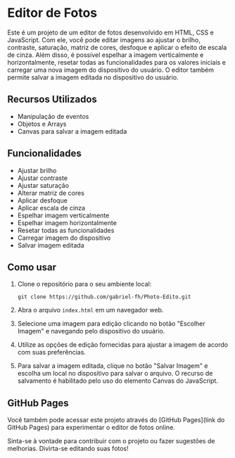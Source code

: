# Editor de Fotos

Este é um projeto de um editor de fotos desenvolvido em HTML, CSS e JavaScript. Com ele, você pode editar imagens ao ajustar o brilho, contraste, saturação, matriz de cores, desfoque e aplicar o efeito de escala de cinza. Além disso, é possível espelhar a imagem verticalmente e horizontalmente, resetar todas as funcionalidades para os valores iniciais e carregar uma nova imagem do dispositivo do usuário. O editor também permite salvar a imagem editada no dispositivo do usuário.

## Recursos Utilizados

- Manipulação de eventos
- Objetos e Arrays
- Canvas para salvar a imagem editada

## Funcionalidades

- Ajustar brilho
- Ajustar contraste
- Ajustar saturação
- Alterar matriz de cores
- Aplicar desfoque
- Aplicar escala de cinza
- Espelhar imagem verticalmente
- Espelhar imagem horizontalmente
- Resetar todas as funcionalidades
- Carregar imagem do dispositivo
- Salvar imagem editada

## Como usar

1. Clone o repositório para o seu ambiente local:
   
   `git clone https://github.com/gabriel-fh/Photo-Edito.git`
   
3. Abra o arquivo `index.html` em um navegador web.

4. Selecione uma imagem para edição clicando no botão "Escolher Imagem" e navegando pelo dispositivo do usuário.

5. Utilize as opções de edição fornecidas para ajustar a imagem de acordo com suas preferências.

6. Para salvar a imagem editada, clique no botão "Salvar Imagem" e escolha um local no dispositivo para salvar o arquivo. O recurso de salvamento é habilitado pelo uso do elemento Canvas do JavaScript.

## GitHub Pages

Você também pode acessar este projeto através do [GitHub Pages](link do GitHub Pages) para experimentar o editor de fotos online.

Sinta-se à vontade para contribuir com o projeto ou fazer sugestões de melhorias. Divirta-se editando suas fotos!

   

